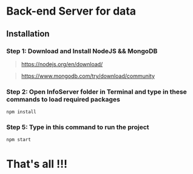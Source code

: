 # Back-end Server for data

## Installation

### Step 1: Download and Install NodeJS && MongoDB

><https://nodejs.org/en/download/>

><https://www.mongodb.com/try/download/community>


### Step 2: Open InfoServer folder in Terminal and type in these commands to load required packages

`npm install`

### Step 5: Type in this command to run the project

`npm start`

# That's all !!!
